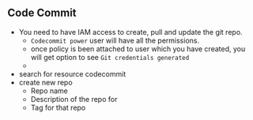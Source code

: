 ## Code Commit
- You need to have IAM access to create, pull and update the git repo.
  - `Codecommit power` user will have all the permissions.
  - once policy is been attached to user which you have created, you will get option to see `Git credentials generated` 
  - 
- search for resource codecommit
- create new repo 
  - Repo name
  - Description of the repo for
  - Tag for that repo
